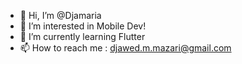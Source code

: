 - 👋 Hi, I’m @Djamaria
- 👀 I’m interested in Mobile Dev!
- 🌱 I’m currently learning Flutter
- 📫 How to reach me : djawed.m.mazari@gmail.com

<!---
Djamaria/Djamaria is a ✨ special ✨ repository because its `README.md` (this file) appears on your GitHub profile.
You can click the Preview link to take a look at your changes.
--->
